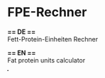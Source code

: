 # FPE-Rechner
<b>== DE ==</b> <br />
Fett-Protein-Einheiten Rechner

<b>== EN ==</b><br />
Fat protein units calculator

<img src="http://www.bilder-upload.eu/thumb/5ca473-1474374895.png" border="1" alt="" />
